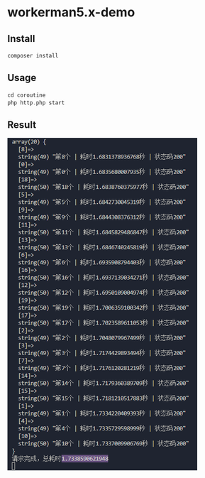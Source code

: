 # workerman5.x-demo


## Install 

```php
composer install
```

## Usage 
```php
cd coroutine
php http.php start
```

## Result

![demo1.png](./demo1.png)